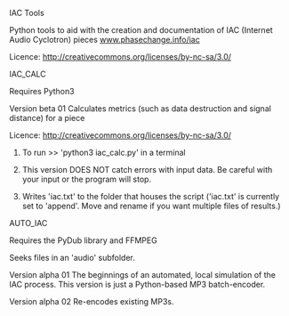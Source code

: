 IAC Tools

Python tools to aid with the creation and documentation of IAC (Internet Audio Cyclotron) pieces
www.phasechange.info/iac

Licence: http://creativecommons.org/licenses/by-nc-sa/3.0/

IAC_CALC

Requires Python3

Version beta 01 
Calculates metrics (such as data destruction and signal distance) for a piece

Licence: http://creativecommons.org/licenses/by-nc-sa/3.0/

1) To run >> 'python3 iac_calc.py' in a terminal

2) This version DOES NOT catch errors with input data. Be careful with your input or the program will stop. 

3) Writes 'iac.txt' to the folder that houses the script ('iac.txt' is currently set to 'append'. Move and rename if you want multiple files of results.)


AUTO_IAC

Requires the PyDub library and FFMPEG

Seeks files in an 'audio' subfolder.

Version alpha 01
The beginnings of an automated, local simulation of the IAC process. 
This version is just a Python-based MP3 batch-encoder.

Version alpha 02
Re-encodes existing MP3s.